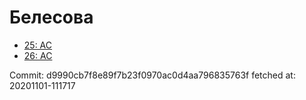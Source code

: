 # Белесова
- [25: AC](25.md)
- [26: AC](26.md)

Commit: d9990cb7f8e89f7b23f0970ac0d4aa796835763f
 fetched at: 20201101-111717
